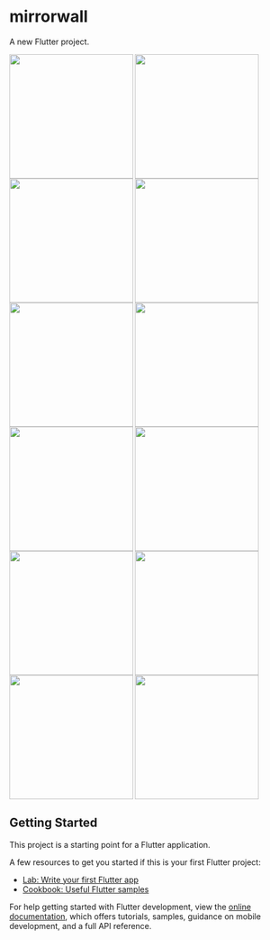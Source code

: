 # mirrorwall

A new Flutter project.

<img align="left" src="https://user-images.githubusercontent.com/131368083/236910456-a4ddd29c-ec82-4b26-9c21-8aa748e7040e.png" width="220px">
<img align="left" src="https://user-images.githubusercontent.com/131368083/236910470-610c7011-df1b-4c26-9905-627eb2e91724.png"width="220px">
<img src="https://user-images.githubusercontent.com/131368083/236910491-f57f0247-ef6b-45ab-9b36-73b0a632f5b6.png"width="220px">

<img align="left" src="https://user-images.githubusercontent.com/131368083/236910515-d98f3453-5015-4d37-8263-5796397c83f0.png" width="220px">
<img align="left" src="https://user-images.githubusercontent.com/131368083/236910627-29ac8455-5a77-4f5c-8674-6dbb9b933628.png" width="220px">
<img src="https://user-images.githubusercontent.com/131368083/236910641-24ec2e3f-bb19-430c-ae83-d39a1caeb4b4.png" width="220px">

<img align="left" src="https://user-images.githubusercontent.com/131368083/236910670-d1bc77aa-dd9a-44a7-9756-82bb7cb05ad9.png" width="220px">
<img align="left" src="https://user-images.githubusercontent.com/131368083/236910688-c35c4cb9-aec5-47b8-9507-132f4e57415a.png" width="220px">
<img src="https://user-images.githubusercontent.com/131368083/236910713-cb4a941f-6b0e-4c5b-9a0d-0239c684938d.png" width="220px">

<img align="left" src="https://user-images.githubusercontent.com/131368083/236910739-7c3aa029-9663-40e7-84fb-d5f7d6a7c89b.png" width="220px">
<img align="left" src="https://user-images.githubusercontent.com/131368083/236910901-203d957a-c436-4692-abe8-a859db9f9a50.png" width="220px">
<img src="(https://user-images.githubusercontent.com/131368083/236910762-58d6d4f2-b503-43a4-9194-e511ac44080e.png" width="220px">

## Getting Started

This project is a starting point for a Flutter application.

A few resources to get you started if this is your first Flutter project:

- [Lab: Write your first Flutter app](https://docs.flutter.dev/get-started/codelab)
- [Cookbook: Useful Flutter samples](https://docs.flutter.dev/cookbook)

For help getting started with Flutter development, view the
[online documentation](https://docs.flutter.dev/), which offers tutorials,
samples, guidance on mobile development, and a full API reference.
